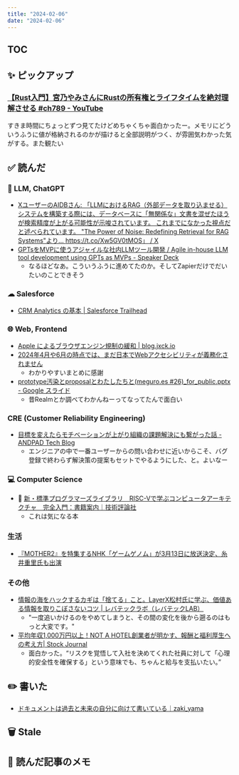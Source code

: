 ```yaml
---
title: "2024-02-06"
date: "2024-02-06"
---
```


## TOC

## ✨ ピックアップ

### [【Rust入門】宮乃やみさんにRustの所有権とライフタイムを絶対理解させる #ch789 - YouTube](https://www.youtube.com/watch?v=lG7YbM2AfU8)

すきま時間にちょっとずつ見てたけどめちゃくちゃ面白かったー。メモリにどういうふうに値が格納されるのかが描けると全部説明がつく、が雰囲気わかった気がする。また観たい

## ✅ 読んだ

<!-- 📝 : 下の方に内容メモあり -->

### 🧠 LLM, ChatGPT

- [XユーザーのAIDBさん: 「LLMにおけるRAG（外部データを取り込ませる）システムを構築する際には、データベースに「無関係な」文書を混ぜたほうが検索精度が上がる可能性が示唆されています。 これまでになかった視点だと述べられています。 "The Power of Noise: Redefining Retrieval for RAG Systems"より… https://t.co/Xw5GV0tMOS」 / X](https://twitter.com/ai_database/status/1752525497710645368)
- [GPTsをMVPに使うアジャイルな社内LLMツール開発 / Agile in-house LLM tool development using GPTs as MVPs - Speaker Deck](https://speakerdeck.com/rkaga/agile-in-house-llm-tool-development-using-gpts-as-mvps)
  - なるほどなあ。こういうふうに進めてたのか。そしてZapierだけでだいたいのことできそう

### ☁︎ Salesforce

- [CRM Analytics の基本 | Salesforce Trailhead](https://trailhead.salesforce.com/ja/content/learn/modules/wave_analytics_basics)

### 🌐 Web, Frontend

- [Apple によるブラウザエンジン規制の緩和 | blog.jxck.io](https://blog.jxck.io/entries/2024-01-28/apple-sideloading.html)
- [2024年4月や6月の時点では、まだ日本でWebアクセシビリティが義務化されません](https://zenn.dev/ymrl/articles/62f90ebcce7637)
  - わかりやすいまとめに感謝
- [prototype汚染とproposalとわたしたちと(meguro.es #26)_for_public.pptx - Google スライド](https://docs.google.com/presentation/d/10nW95bjXKhlWhGO26f5XfTuQ2DALTQZz/mobilepresent?slide=id.p1)
  - 昔Realmとか調べてわかんねーってなってたんで面白い


<!-- ### 🦀 Rust, WebAssembly -->

<!-- ### 🤝 スクラム・組織 -->


### CRE (Customer Reliability Engineering)

- [目標を変えたらモチベーションが上がり組織の課題解決にも繋がった話 - ANDPAD Tech Blog](https://tech.andpad.co.jp/entry/2023/12/18/101000)
  - エンジニアの中で一番ユーザーからの問い合わせに近いからこそ、バグ登録で終わらず解決策の提案もセットでやるようにした、と。よいなー

### 💻 Computer Science

- 📕 [新・標準プログラマーズライブラリ　RISC-Vで学ぶコンピュータアーキテクチャ　完全入門：書籍案内｜技術評論社](https://gihyo.jp/book/2024/978-4-297-14008-3)
  - これは気になる本

### 生活

- [『MOTHER2』を特集するNHK「ゲームゲノム」が3月13日に放送決定、糸井重里氏も出演](https://news.denfaminicogamer.jp/news/240131g)

### その他

- [情報の海をハックするカギは「捨てる」こと。LayerX松村氏に学ぶ、価値ある情報を取りこぼさないコツ | レバテックラボ（レバテックLAB）](https://levtech.jp/media/article/interview/detail_357/)
  - "一度追いかけるのをやめてしまうと、その間の変化を後から遡るのはもっと大変です。"
- [平均年収1,000万円以上！NOT A HOTEL創業者が明かす、報酬と福利厚生への考え方| Stock Journal](https://journal.nstock.com/article/not_a_hotel_hamauzu_interview)
  - 面白かった。“リスクを覚悟して入社を決めてくれた社員に対して「心理的安全性を確保する」という意味でも、ちゃんと給与を支払いたい。”

## ✏️ 書いた

- [ドキュメントは過去と未来の自分に向けて書いている｜zaki_yama](https://sizu.me/zaki_yama/posts/k1d2ezfh2z4c)


## 🗑 Stale

## 📝 読んだ記事のメモ
